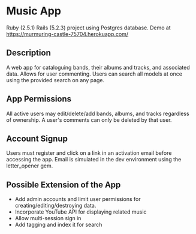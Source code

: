# Music App
Ruby (2.5.1) Rails (5.2.3) project using Postgres database. Demo at https://murmuring-castle-75704.herokuapp.com/

## Description
A web app for cataloguing bands, their albums and tracks, and associated data. Allows for user commenting. Users can search all models at once using the provided search on any page.

## App Permissions
All active users may edit/delete/add bands, albums, and tracks regardless of ownership. A user's comments can only be deleted by that user.

## Account Signup
Users must register and click on a link in an activation email before accessing the app. Email is simulated in the dev environment using the letter_opener gem.

## Possible Extension of the App
- Add admin accounts and limit user permissions for creating/editing/destroying data.
- Incorporate YouTube API for displaying related music
- Allow multi-session sign in
- Add tagging and index it for search